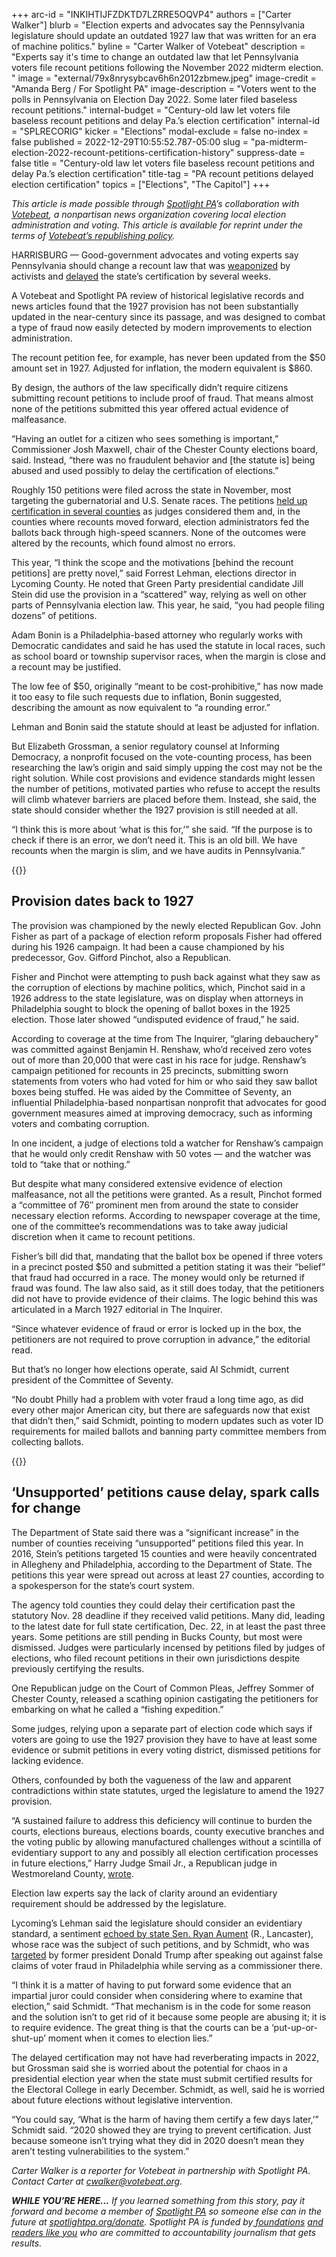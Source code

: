 +++
arc-id = "INKIHTIJFZDKTD7LZRRE5OQVP4"
authors = ["Carter Walker"]
blurb = "Election experts and advocates say the Pennsylvania legislature should update an outdated 1927 law that was written for an era of machine politics."
byline = "Carter Walker of Votebeat"
description = "Experts say it's time to change an outdated law that let Pennsylvania voters file recount petitions following the November 2022 midterm election. "
image = "external/79x8nrysybcav6h6n2012zbmew.jpeg"
image-credit = "Amanda Berg / For Spotlight PA"
image-description = "Voters went to the polls in Pennsylvania on Election Day 2022. Some later filed baseless recount petitions."
internal-budget = "Century-old law let voters file baseless recount petitions and delay Pa.’s election certification"
internal-id = "SPLRECORIG"
kicker = "Elections"
modal-exclude = false
no-index = false
published = 2022-12-29T10:55:52.787-05:00
slug = "pa-midterm-election-2022-recount-petitions-certification-history"
suppress-date = false
title = "Century-old law let voters file baseless recount petitions and delay Pa.’s election certification"
title-tag = "PA recount petitions delayed election certification"
topics = ["Elections", "The Capitol"]
+++

<i>This article is made possible through </i><a href="https://www.spotlightpa.org/"><i>Spotlight PA</i></a><i>’s collaboration with </i><a href="https://www.votebeat.org/"><i>Votebeat</i></a><i>, a nonpartisan news organization covering local election administration and voting. This article is available for reprint under the terms of </i><a href="https://www.votebeat.org/pages/republishing"><i>Votebeat’s republishing policy</i></a><i>.</i>

HARRISBURG — Good-government advocates and voting experts say Pennsylvania should change a recount law that was <a href="https://www.inquirer.com/politics/election/doug-mastriano-pa-governor-election-results-recount-petitions-20221123.html">weaponized</a> by activists and <a href="https://www.spotlightpa.org/news/2022/12/pa-election-2022-recount-requests-certification-delays/">delayed</a> the state’s certification by several weeks.

A Votebeat and Spotlight PA review of historical legislative records and news articles found that the 1927 provision has not been substantially updated in the near-century since its passage, and was designed to combat a type of fraud now easily detected by modern improvements to election administration.

The recount petition fee, for example, has never been updated from the $50 amount set in 1927. Adjusted for inflation, the modern equivalent is $860.

<script src="https://www.spotlightpa.org/embed.js" async></script><div data-spl-embed-version="1" data-spl-src="https://www.spotlightpa.org/embeds/newsletter/"></div>

By design, the authors of the law specifically didn’t require citizens submitting recount petitions to include proof of fraud. That means almost none of the petitions submitted this year offered actual evidence of malfeasance.

“Having an outlet for a citizen who sees something is important,” Commissioner Josh Maxwell, chair of the Chester County elections board, said. Instead, “there was no fraudulent behavior and [the statute is] being abused and used possibly to delay the certification of elections.”

Roughly 150 petitions were filed across the state in November, most targeting the gubernatorial and U.S. Senate races. The petitions <a href="https://pennsylvania.votebeat.org/2022/12/1/23488003/recount-petitions-delay-certifications-without-evidence">held up certification in several counties</a> as judges considered them and, in the counties where recounts moved forward, election administrators fed the ballots back through high-speed scanners. None of the outcomes were altered by the recounts, which found almost no errors.

This year, “I think the scope and the motivations [behind the recount petitions] are pretty novel,” said Forrest Lehman, elections director in Lycoming County. He noted that Green Party presidential candidate Jill Stein did use the provision in a “scattered” way, relying as well on other parts of Pennsylvania election law. This year, he said, “you had people filing dozens” of petitions.

Adam Bonin is a Philadelphia-based attorney who regularly works with Democratic candidates and said he has used the statute in local races, such as school board or township supervisor races, when the margin is close and a recount may be justified.

The low fee of $50, originally “meant to be cost-prohibitive,” has now made it too easy to file such requests due to inflation, Bonin suggested, describing the amount as now equivalent to “a rounding error.”

Lehman and Bonin said the statute should at least be adjusted for inflation.

But Elizabeth Grossman, a senior regulatory counsel at Informing Democracy, a nonprofit focused on the vote-counting process, has been researching the law’s origin and said simply upping the cost may not be the right solution. While cost provisions and evidence standards might lessen the number of petitions, motivated parties who refuse to accept the results will climb whatever barriers are placed before them. Instead, she said, the state should consider whether the 1927 provision is still needed at all.

“I think this is more about ‘what is this for,’” she said. “If the purpose is to check if there is an error, we don’t need it. This is an old bill. We have recounts when the margin is slim, and we have audits in Pennsylvania.”

{{<picture src="external/dwtvacsgppmepz0w3xr5a9caj8.jpeg" description="The provision was championed by the newly elected Republican Gov. John Fisher as part of a package of election reform proposals Fisher had offered during his 1926 campaign. It had been a cause championed by his predecessor, Gov. Gifford Pinchot (pictured), also a Republican." caption="The provision was championed by the newly elected Republican Gov. John Fisher as part of a package of election reform proposals Fisher had offered during his 1926 campaign. It had been a cause championed by his predecessor, Gov. Gifford Pinchot (pictured), also a Republican." credit="Library of Congress ">}} 

## Provision dates back to 1927

The provision was championed by the newly elected Republican Gov. John Fisher as part of a package of election reform proposals Fisher had offered during his 1926 campaign. It had been a cause championed by his predecessor, Gov. Gifford Pinchot, also a Republican.

Fisher and Pinchot were attempting to push back against what they saw as the corruption of elections by machine politics, which, Pinchot said in a 1926 address to the state legislature, was on display when attorneys in Philadelphia sought to block the opening of ballot boxes in the 1925 election. Those later showed “undisputed evidence of fraud,” he said.

According to coverage at the time from The Inquirer, “glaring debauchery” was committed against Benjamin H. Renshaw, who’d received zero votes out of more than 20,000 that were cast in his race for judge. Renshaw’s campaign petitioned for recounts in 25 precincts, submitting sworn statements from voters who had voted for him or who said they saw ballot boxes being stuffed. He was aided by the Committee of Seventy, an influential Philadelphia-based nonpartisan nonprofit that advocates for good government measures aimed at improving democracy, such as informing voters and combating corruption.

In one incident, a judge of elections told a watcher for Renshaw’s campaign that he would only credit Renshaw with 50 votes — and the watcher was told to “take that or nothing.”

But despite what many considered extensive evidence of election malfeasance, not all the petitions were granted. As a result, Pinchot formed a “committee of 76″ prominent men from around the state to consider necessary election reforms. According to newspaper coverage at the time, one of the committee’s recommendations was to take away judicial discretion when it came to recount petitions.

Fisher’s bill did that, mandating that the ballot box be opened if three voters in a precinct posted $50 and submitted a petition stating it was their “belief” that fraud had occurred in a race. The money would only be returned if fraud was found. The law also said, as it still does today, that the petitioners did not have to provide evidence of their claims. The logic behind this was articulated in a March 1927 editorial in The Inquirer.

“Since whatever evidence of fraud or error is locked up in the box, the petitioners are not required to prove corruption in advance,” the editorial read.

But that’s no longer how elections operate, said Al Schmidt, current president of the Committee of Seventy.

“No doubt Philly had a problem with voter fraud a long time ago, as did every other major American city, but there are safeguards now that exist that didn’t then,” said Schmidt, pointing to modern updates such as voter ID requirements for mailed ballots and banning party committee members from collecting ballots.

{{<picture src="external/esagdek72ynk0yqjke9wex3etm.jpeg" description="“No doubt Philly had a problem with voter fraud a long time ago, as did every other major American city, but there are safeguards now that exist that didn’t then,” said Al Schmidt, current president of the Committee of Seventy." caption="“No doubt Philly had a problem with voter fraud a long time ago, as did every other major American city, but there are safeguards now that exist that didn’t then,” said Al Schmidt, current president of the Committee of Seventy." credit="CHARLES FOX / Philadelphia Inquirer">}} 

## ‘Unsupported’ petitions cause delay, spark calls for change

The Department of State said there was a “significant increase” in the number of counties receiving “unsupported” petitions filed this year. In 2016, Stein’s petitions targeted 15 counties and were heavily concentrated in Allegheny and Philadelphia, according to the Department of State. The petitions this year were spread out across at least 27 counties, according to a spokesperson for the state’s court system.

The agency told counties they could delay their certification past the statutory Nov. 28 deadline if they received valid petitions. Many did, leading to the latest date for full state certification, Dec. 22, in at least the past three years. Some petitions are still pending in Bucks County, but most were dismissed. Judges were particularly incensed by petitions filed by judges of elections, who filed recount petitions in their own jurisdictions despite previously certifying the results.

One Republican judge on the Court of Common Pleas, Jeffrey Sommer of Chester County, released a scathing opinion castigating the petitioners for embarking on what he called a “fishing expedition.”

Some judges, relying upon a separate part of election code which says if voters are going to use the 1927 provision they have to have at least some evidence or submit petitions in every voting district, dismissed petitions for lacking evidence.

Others, confounded by both the vagueness of the law and apparent contradictions within state statutes, urged the legislature to amend the 1927 provision.

“A sustained failure to address this deficiency will continue to burden the courts, elections bureaus, elections boards, county executive branches and the voting public by allowing manufactured challenges without a scintilla of evidentiary support to any and possibly all election certification processes in future elections,” Harry Judge Smail Jr., a Republican judge in Westmoreland County, <a href="https://www.wesa.fm/politics-government/2022-12-14/recount-requests-delay-pennsylvania-election-certification">wrote</a>.

Election law experts say the lack of clarity around an evidentiary requirement should be addressed by the legislature.

Lycoming’s Lehman said the legislature should consider an evidentiary standard, a sentiment <a href="https://pennsylvania.votebeat.org/2022/12/1/23488003/recount-petitions-delay-certifications-without-evidence">echoed by state Sen. Ryan Aument</a> (R., Lancaster), whose race was the subject of such petitions, and by Schmidt, who was <a href="https://www.nytimes.com/2022/06/13/us/al-schmidt-jan-6-hearing-witness.html">targeted</a> by former president Donald Trump after speaking out against false claims of voter fraud in Philadelphia while serving as a commissioner there.

<script src="https://www.spotlightpa.org/embed.js" async></script><div data-spl-embed-version="1" data-spl-src="https://www.spotlightpa.org/embeds/donate/?cta_text=YES%2C%20I%20want%20to%20contribute&eyebrow_text=support%20spotlight%20pa&teaser_text=The%20future%20of%20Spotlight%20PA%20depends%20on%20your%20support.%20Make%20a%20tax-deductible%20gift%20now%20to%20ensure%20this%20vital%20journalism%20can%20continue%20in%202023.%20As%20a%20special%20bonus%2C%20%3Cb%3Eall%20gifts%20will%20be%20TRIPLED%20through%20Dec.%203.%20"></div>


“I think it is a matter of having to put forward some evidence that an impartial juror could consider when considering where to examine that election,” said Schmidt. “That mechanism is in the code for some reason and the solution isn’t to get rid of it because some people are abusing it; it is to require evidence. The great thing is that the courts can be a ‘put-up-or-shut-up’ moment when it comes to election lies.”

The delayed certification may not have had reverberating impacts in 2022, but Grossman said she is worried about the potential for chaos in a presidential election year when the state must submit certified results for the Electoral College in early December. Schmidt, as well, said he is worried about future elections without legislative intervention.

“You could say, ‘What is the harm of having them certify a few days later,’” Schmidt said. “2020 showed they are trying to prevent certification. Just because someone isn’t trying what they did in 2020 doesn’t mean they aren’t testing vulnerabilities to the system.”

<i>Carter Walker is a reporter for Votebeat in partnership with Spotlight PA. Contact Carter at </i><a href="mailto:cwalker@votebeat.org"><i>cwalker@votebeat.org</i></a><i>.</i>

<i><b>WHILE YOU’RE HERE...</b></i><i> If you learned something from this story, pay it forward and become a member of </i><a href="https://www.spotlightpa.org/"><i>Spotlight PA</i></a><i> so someone else can in the future at </i><a href="http://spotlightpa.org/donate"><i>spotlightpa.org/donate</i></a><i>. Spotlight PA is funded by</i><a href="https://www.spotlightpa.org/support"><i> foundations</i></a><i> </i><a href="https://www.spotlightpa.org/support"><i>and readers like you</i></a><i> who are committed to accountability journalism that gets results.</i>

